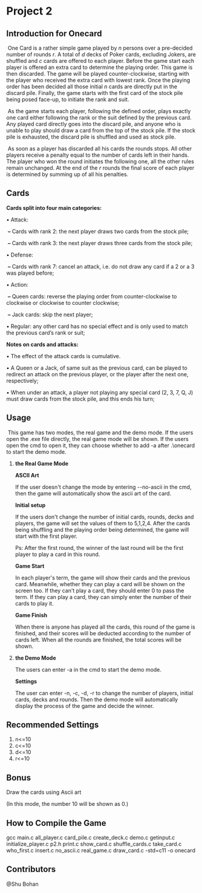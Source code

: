 # Project 2

## Introduction for Onecard

​	One Card is a rather simple game played by *n* persons over a pre-decided number of rounds *r*. A total of *d* decks of Poker cards, excluding Jokers, are shuffled and *c* cards are offered to each player. Before the game start each player is offered an extra card to determine the playing order. This game is then discarded. The game will be played counter-clockwise, starting with the player who received the extra card with lowest rank. Once the playing order has been decided all those initial *n* cards are directly put in the discard pile. Finally, the game starts with the first card of the stock pile being posed face-up, to initiate the rank and suit.

​	As the game starts each player, following the defined order, plays exactly one card either following the rank or the suit defined by the previous card. Any played card directly goes into the discard pile, and anyone who is unable to play should draw a card from the top of the stock pile. If the stock pile is exhausted, the discard pile is shuffled and used as stock pile.

​	As soon as a player has discarded all his cards the rounds stops. All other players receive a penalty equal to the number of cards left in their hands. The player who won the round initiates the following one, all the other rules remain unchanged. At the end of the *r* rounds the final score of each player is determined by summing up of all his penalties.

## Cards

**Cards split into four main categories:**

• Attack:

​	**–** Cards with rank 2: the next player draws two cards from the stock pile;

​	**–** Cards with rank 3: the next player draws three cards from the stock pile;

• Defense:

​	**–** Cards with rank 7: cancel an attack, i.e. do not draw any card if a 2 or a 3 was played before;

• Action:

​	**–** Queen cards: reverse the playing order from counter-clockwise to clockwise or clockwise to counter clockwise;

​	**–** Jack cards: skip the next player;

• Regular: any other card has no special effect and is only used to match the previous card’s rank or suit;

**Notes on cards and attacks:**

• The effect of the attack cards is cumulative.

• A Queen or a Jack, of same suit as the previous card, can be played to redirect an attack on the previous player, or the player after the next one, respectively;

• When under an attack, a player not playing any special card (2, 3, 7, Q, J) must draw cards from the stock pile, and this ends his turn; 

## Usage

​	This game has two modes, the real game and the demo mode. If the users open the .exe file directly, the real game mode will be shown. If the users open the cmd to open it, they can choose whether to add -a after .\onecard to start the demo mode.

1. **the Real Game Mode**

   **ASCII Art**

   If the user doesn't change the mode by entering --no-ascii in the cmd, then the game will automatically show the ascii art of the card.

   **Initial setup**

   If the users don't change the number of initial cards, rounds, decks and players, the game will set the values of them to 5,1,2,4. After the cards being shuffling and the playing order being determined, the game will start with the first player.

   Ps: After the first round, the winner of the last round will be the first player to play a card in this round.

   **Game Start**

   In each player's term, the game will show their cards and the previous card. Meanwhile, whether they can play a card will be shown on the screen too. If they can't play a card, they should enter 0 to pass the term. If they can play a card, they can simply enter the number of their cards to play it.

   **Game Finish**

   When there is anyone has played all the cards, this round of the game is finished, and their scores will be deducted according to the number of cards left. When all the rounds are finished, the total scores will be shown.

2. **the Demo Mode**

   The users can enter -a in the cmd to start the demo mode.

   **Settings**

   The user can enter -n, -c, -d, -r to change the number of players, initial cards, decks and rounds. Then the demo mode will automatically display the process of the game and decide the winner.

## Recommended Settings

1. n<=10
2. c<=10
3. d<=10
4. r<=10

## Bonus

Draw the cards using Ascii art

(In this mode, the number 10 will be shown as 0.)

## How to Compile the Game

gcc main.c all_player.c card_pile.c create_deck.c demo.c getinput.c initialize_player.c p2.h print.c show_card.c shuffle_cards.c take_card.c who_first.c insert.c no_ascii.c real_game.c draw_card.c -std=c11 -o onecard

## Contributors

@Shu Bohan